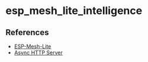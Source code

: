 # esp_mesh_lite_intelligence


## References

- [ESP-Mesh-Lite](https://github.com/espressif/esp-mesh-lite)
- [Async HTTP Server](https://github.com/espressif/esp-idf/blob/release/v5.5/examples/protocols/http_server/async_handlers/main/main.c)